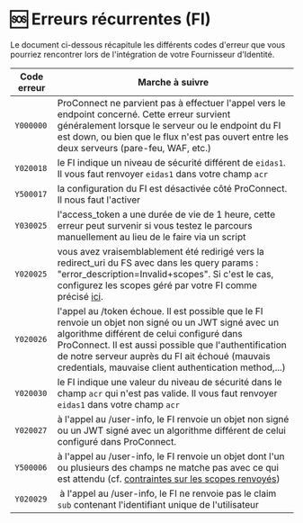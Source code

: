 # 🆘 Erreurs récurrentes (FI)

Le document ci-dessous récapitule les différents codes d'erreur que vous pourriez rencontrer lors de l'intégration de
votre Fournisseur d'Identité.

| Code erreur | Marche à suivre                                                                                                                                                                                                                                                                                                        |
| ----------- | ---------------------------------------------------------------------------------------------------------------------------------------------------------------------------------------------------------------------------------------------------------------------------------------------------------------------- |
| `Y000000`   | ProConnect ne parvient pas à effectuer l'appel vers le endpoint concerné. Cette erreur survient généralement lorsque le serveur ou le endpoint du FI est down, ou bien que le flux n'est pas ouvert entre les deux serveurs (pare-feu, WAF, etc.)                                                                      |
| `Y020018`   | le FI indique un niveau de sécurité différent de `eidas1`. Il vous faut renvoyer `eidas1` dans votre champ `acr`                                                                                                                                                                                                       |
| `Y500017`   | la configuration du FI est désactivée côté ProConnect. Il nous faut l'activer                                                                                                                                                                                                                                          |
| `Y030025`   | l'access_token a une durée de vie de 1 heure, cette erreur peut survenir si vous testez le parcours manuellement au lieu de le faire via un script                                                                                                                                                                     |
| `Y020025`   | vous avez vraisemblablement été redirigé vers la redirect_uri du FS avec dans les query params : "error_description=Invalid+scopes". Si c'est le cas, configurez les scopes géré par votre FI comme précisé [ici](./configuration.md).                                                                                 |
| `Y020026`   | l'appel au /token échoue. Il est possible que le FI renvoie un objet non signé ou un JWT signé avec un algorithme différent de celui configuré dans ProConnect. Il est aussi possible que l'authentification de notre serveur auprès du FI ait échoué (mauvais credentials, mauvaise client authentication method,...) |
| `Y020030`   | le FI indique une valeur du niveau de sécurité dans le champ `acr` qui n'est pas valide. Il vous faut renvoyer `eidas1` dans votre champ `acr`                                                                                                                                                                         |
| `Y020027`   | à l'appel au /user-info, le FI renvoie un objet non signé ou un JWT signé avec un algorithme différent de celui configuré dans ProConnect.                                                                                                                                                                             |
| `Y500006`   | à l'appel au /user-info, le FI renvoie un objet dont l'un ou plusieurs des champs ne matche pas avec ce qui est attendu (cf. [contraintes sur les scopes renvoyés](./configuration.md#configurer-les-scopes))                                                                                                          |
| `Y020029`   |  à l'appel au /user-info, le FI ne renvoie pas le claim `sub` contenant l'identifiant unique de l'utilisateur                                                                                                                                                                                                          |
